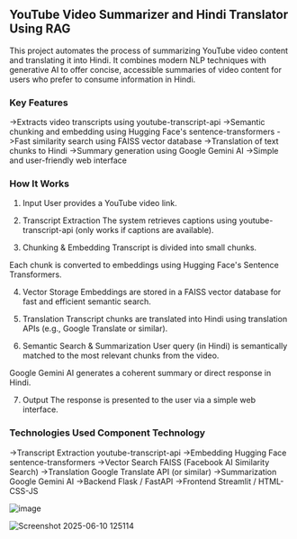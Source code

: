 ## YouTube Video Summarizer and Hindi Translator Using RAG
This project automates the process of summarizing YouTube video content and translating it into Hindi. It combines modern NLP techniques with generative AI to offer concise, accessible summaries of video content for users who prefer to consume information in Hindi.

### Key Features
 ->Extracts video transcripts using youtube-transcript-api
 ->Semantic chunking and embedding using Hugging Face's sentence-transformers
 ->Fast similarity search using FAISS vector database
 ->Translation of text chunks to Hindi
 ->Summary generation using Google Gemini AI
 ->Simple and user-friendly web interface

### How It Works
1. Input
User provides a YouTube video link.

2. Transcript Extraction
The system retrieves captions using youtube-transcript-api (only works if captions are available).

3. Chunking & Embedding
Transcript is divided into small chunks.

Each chunk is converted to embeddings using Hugging Face's Sentence Transformers.

4. Vector Storage
Embeddings are stored in a FAISS vector database for fast and efficient semantic search.

5. Translation
Transcript chunks are translated into Hindi using translation APIs (e.g., Google Translate or similar).

6. Semantic Search & Summarization
User query (in Hindi) is semantically matched to the most relevant chunks from the video.

Google Gemini AI generates a coherent summary or direct response in Hindi.

7. Output
The response is presented to the user via a simple web interface.

### Technologies Used Component	Technology
->Transcript Extraction	youtube-transcript-api
->Embedding	Hugging Face sentence-transformers
->Vector Search	FAISS (Facebook AI Similarity Search)
->Translation	Google Translate API (or similar)
->Summarization	Google Gemini AI
->Backend	Flask / FastAPI
->Frontend	Streamlit / HTML-CSS-JS

![image](https://github.com/user-attachments/assets/307b1950-061b-410c-9add-1e242ed742ad)


![Screenshot 2025-06-10 125114](https://github.com/user-attachments/assets/338b7779-1888-4643-b579-84ad024b4663)
